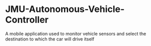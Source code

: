 # JMU-Autonomous-Vehicle-Controller
A mobile application used to monitor vehicle sensors and select the destination to which the car will drive itself
